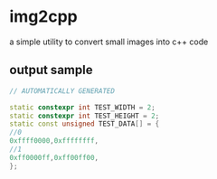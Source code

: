 # img2cpp

a simple utility to convert small images into c++ code

## output sample

```c++
// AUTOMATICALLY GENERATED

static constexpr int TEST_WIDTH = 2;
static constexpr int TEST_HEIGHT = 2;
static const unsigned TEST_DATA[] = {
//0
0xffff0000,0xffffffff,
//1
0xff0000ff,0xff00ff00,
};
```